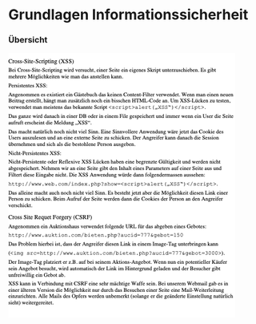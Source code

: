 # Grundlagen Informationssicherheit

### Übersicht

![](../../.gitbook/assets/image%20%2830%29.png)

### 

